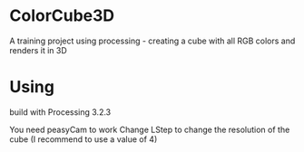# ColorCube3D
A training project using processing - creating a cube with all RGB colors and renders it in 3D

# Using
build with Processing 3.2.3

You need peasyCam to work
Change LStep to change the resolution of the cube (I recommend to use a value of 4)
